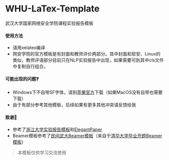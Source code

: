 # WHU-LaTex-Template

武汉大学国家网络安全学院课程实验报告模板

#### 使用方法

- 请用xelatex编译
- 网安学院的官方模板是有封面和教师评价两部分。其中封面和软安、Linux的类似，教师评语部分目前只在NLP实验报告中出现，如果需要可到其中cls文件中复制自行组合。

#### 可能出现的问题❓

- Windows下不自带SF字体，请到[苹果官方](https://developer.apple.com/fonts/)下载（如果MacOS没有自带也需要下载）
- 由于有部分参考其他模板，后续如果有更多其他冲突请反馈给我

#### 致谢🙏

- 参考了[浙江大学实验报告模板](https://github.com/megrxu/zju-report-latex-template)和[ElegantPaper](https://github.com/ElegantLaTeX/ElegantPaper)
- Beamer模板参考了[民间武大Beamer模板](https://github.com/fyqqyf/WHU-Beamer-Theme)（来自于[清华大学毕业开题Beamer模板](https://www.latexstudio.net/index/details/index/mid/215.html)）

> 本模板仅供学习交流使用
